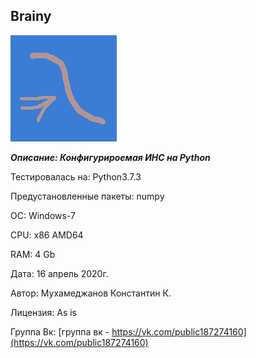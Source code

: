
Brainy
-------

![img_nn](./logo.png)

***Описание: Конфигурироемая ИНС на Python***

Тестировалась на: Python3.7.3

Предустановленные пакеты: numpy

ОС: Windows-7

CPU: x86 AMD64

RAM: 4 Gb

Дата: 16 апрель 2020г.

Автор: Мухамеджанов Константин К.

Лицензия: As is

Группа Вк: [группа вк - https://vk.com/public187274160](https://vk.com/public187274160)